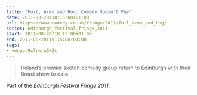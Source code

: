 ```yaml
---
title: 'Foil, Arms and Hog: Comedy Doesn’t Pay'
date: 2011-08-28T18:15:00+01:00
url: https://www.comedy.co.uk/fringe/2011/foil_arms_and_hog/
series: edinburgh_festival_fringe_2011
start: 2011-08-28T18:15:00+01:00
end: 2011-08-28T19:15:00+01:00
tags:
- venue:9c7rwrw6+2c
---
```

> Ireland’s premier sketch comedy group return to Edinburgh with their finest show to date.

Part of the *Edinburgh Festival Fringe 2011*.

